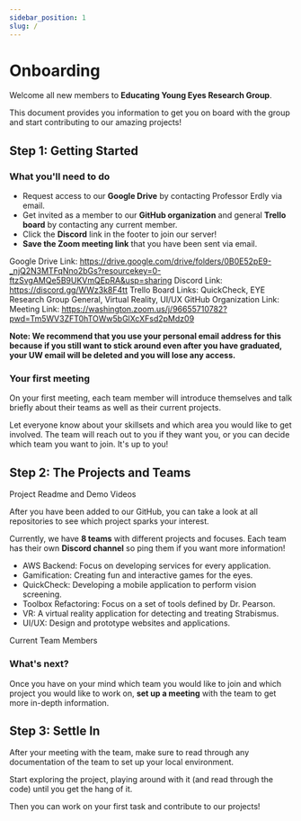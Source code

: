 ```yaml
---
sidebar_position: 1
slug: /
---
```


# Onboarding

Welcome all new members to **Educating Young Eyes Research Group**.

This document provides you information to get you on board with the group and start contributing to our amazing projects!

## Step 1: Getting Started

### What you'll need to do

- Request access to our **Google Drive** by contacting Professor Erdly via email.
- Get invited as a member to our **GitHub organization** and general **Trello board** by contacting any current member.
- Click the **Discord** link in the footer to join our server! 
- **Save the Zoom meeting link** that you have been sent via email. 

Google Drive Link: https://drive.google.com/drive/folders/0B0E52pE9-_njQ2N3MTFqNno2bGs?resourcekey=0-ftzSvgAMQe5B9UKVmQEpRA&usp=sharing
Discord Link: https://discord.gg/WWz3k8F4tt
Trello Board Links: QuickCheck, EYE Research Group General, Virtual Reality, UI/UX
GitHub Organization Link:
Meeting Link: https://washington.zoom.us/j/96655710782?pwd=Tm5WV3ZFT0hTOWw5bGlXcXFsd2pMdz09

**Note: We recommend that you use your personal email address for this because if you still want to stick around even after you have graduated, your UW email will be deleted and you will lose any access.**

### Your first meeting

On your first meeting, each team member will introduce themselves and talk briefly about their teams as well as their current projects.

Let everyone know about your skillsets and which area you would like to get involved. The team will reach out to you if they want you, or you can decide which team you want to join. It's up to you!

## Step 2: The Projects and Teams

Project Readme and Demo Videos

After you have been added to our GitHub, you can take a look at all repositories to see which project sparks your interest.

Currently, we have **8 teams** with different projects and focuses. Each team has their own **Discord channel** so ping them if you want more information!

- AWS Backend: Focus on developing services for every application.
- Gamification: Creating fun and interactive games for the eyes.
- QuickCheck: Developing a mobile application to perform vision screening.
- Toolbox Refactoring: Focus on a set of tools defined by Dr. Pearson.
- VR: A virtual reality application for detecting and treating Strabismus.
- UI/UX: Design and prototype websites and applications.

Current Team Members

### What's next?

Once you have on your mind which team you would like to join and which project you would like to work on, **set up a meeting** with the team to get more in-depth information.

## Step 3: Settle In

After your meeting with the team, make sure to read through any documentation of the team to set up your local environment.

Start exploring the project, playing around with it (and read through the code) until you get the hang of it.

Then you can work on your first task and contribute to our projects!
